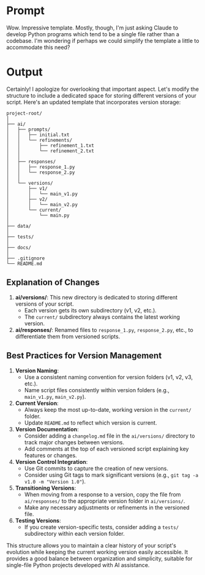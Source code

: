 # Prompt

Wow. Impressive template. Mostly, though, I'm just asking Claude to develop Python programs which tend to be a single file rather than a codebase. I'm wondering if perhaps we could simplify the template a little to accommodate this need?

# Output

Certainly! I apologize for overlooking that important aspect. Let's modify the structure to include a dedicated space for storing different versions of your script. Here's an updated template that incorporates version storage:

```
project-root/
│
├── ai/
│   ├── prompts/
│   │   ├── initial.txt
│   │   └── refinements/
│   │       ├── refinement_1.txt
│   │       └── refinement_2.txt
│   │
│   ├── responses/
│   │   ├── response_1.py
│   │   └── response_2.py
│   │
│   └── versions/
│       ├── v1/
│       │   └── main_v1.py
│       ├── v2/
│       │   └── main_v2.py
│       └── current/
│           └── main.py
│
├── data/
│
├── tests/
│
├── docs/
│
├── .gitignore
└── README.md
```

## Explanation of Changes

1. **ai/versions/**: This new directory is dedicated to storing different versions of your script.
   - Each version gets its own subdirectory (v1, v2, etc.).
   - The `current/` subdirectory always contains the latest working version.
2. **ai/responses/**: Renamed files to `response_1.py`, `response_2.py`, etc., to differentiate them from versioned scripts.

## Best Practices for Version Management

1. **Version Naming**:
   - Use a consistent naming convention for version folders (v1, v2, v3, etc.).
   - Name script files consistently within version folders (e.g., `main_v1.py`, `main_v2.py`).
2. **Current Version**:
   - Always keep the most up-to-date, working version in the `current/` folder.
   - Update `README.md` to reflect which version is current.
3. **Version Documentation**:
   - Consider adding a `changelog.md` file in the `ai/versions/` directory to track major changes between versions.
   - Add comments at the top of each versioned script explaining key features or changes.
4. **Version Control Integration**:
   - Use Git commits to capture the creation of new versions.
   - Consider using Git tags to mark significant versions (e.g., `git tag -a v1.0 -m "Version 1.0"`).
5. **Transitioning Versions**:
   - When moving from a response to a version, copy the file from `ai/responses/` to the appropriate version folder in `ai/versions/`.
   - Make any necessary adjustments or refinements in the versioned file.
6. **Testing Versions**:
   - If you create version-specific tests, consider adding a `tests/` subdirectory within each version folder.

This structure allows you to maintain a clear history of your script's evolution while keeping the current working version easily accessible. It provides a good balance between organization and simplicity, suitable for single-file Python projects developed with AI assistance.






